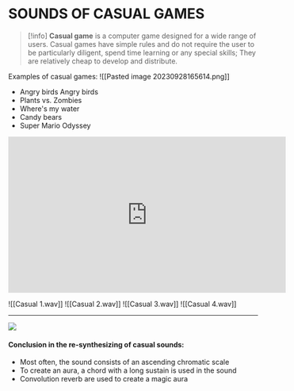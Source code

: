 # **SOUNDS** OF CASUAL GAMES
 >[!info]
 >**Casual game** is a computer game designed for a wide range of users. Casual games have simple rules and do not require the user to be particularly diligent, spend time learning or any special skills; They are relatively cheap to develop and distribute.  
 
 Examples of casual games:
![[Pasted image 20230928165614.png]]
- Angry birds Angry birds
- Plants vs. Zombies
- Where's my water
- Candy bears
- Super Mario Odyssey
<p align="center"> <iframe width="560" height="315" src="https://www.youtube.com/embed/5kcdRBHM7kM?si=C7ucyoC-Mrk3ZpRW" title="YouTube video player" frameborder="0" allow="accelerometer; autoplay; clipboard-write; encrypted-media; gyroscope; picture-in-picture; web-share" allowfullscreen></iframe></p>

![[Casual 1.wav]]
![[Casual 2.wav]]
![[Casual 3.wav]]
![[Casual 4.wav]]

---
![](Casual%20sound.png)

#### Conclusion in the re-synthesizing of casual sounds:
- Most often, the sound consists of an ascending chromatic scale 
- To create an aura, a chord with a long sustain is used in the sound
- Convolution reverb are used to create a magic aura